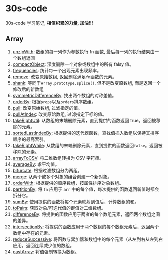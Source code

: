 # 30s-code

30s-code 学习笔记, **相信积累的力量, 加油!!!**

## Array

1. [unzipWith](https://github.com/itsuki0927/30s-code/blob/main/Js/Array/unzipWith.md): 数组的每一列作为参数执行 fn 函数, 最后每一列的执行结果由一个数组返回
2. [compactObject](https://github.com/itsuki0927/30s-code/blob/main/Js/Array/compactObject.md): 深度删除一个对象或数组中的所有 falsy 值。
3. [frequencies](https://github.com/itsuki0927/30s-code/blob/main/Js/Array/frequencies.md): 统计每一个出现元素出现频率。
4. [remove](https://github.com/itsuki0927/30s-code/blob/main/Js/Array/remove.md): 改变原始数组, 返回删除满足`fn`函数的元素。
5. [shank](https://github.com/itsuki0927/30s-code/blob/main/Js/Array/shank.md): 等同于`Array.prototype.splice()`, 但不是改变原数组, 而是返回一个修改后的新数组
6. [symmetricDifferenceBy](https://github.com/itsuki0927/30s-code/blob/main/Js/Array/symmetricDifferenceBy.md): 找出两个数组的对称差值。
7. [orderBy](https://github.com/itsuki0927/30s-code/blob/main/Js/Array/orderBy.md): 根据`props`以及`orders`排序数组。
8. [pull](https://github.com/itsuki0927/30s-code/blob/main/Js/Array/pull.md): 改变原始数组, 过滤指定的值。
9. [pullAtIndex](https://github.com/itsuki0927/30s-code/blob/main/Js/Array/pull.md): 改变原始数组, 过滤指定下标的值。
10. [takeRightUtil](https://github.com/itsuki0927/30s-code/blob/main/Js/Array/takeRightUtil.md): 从数组的末端删除元素，直到提供的函数返回 true。返回被移除的元素。
11. [sortedLastIndexBy](https://github.com/itsuki0927/30s-code/blob/main/Js/Array/sortedLastIndexBy.md): 根据提供的迭代器函数，查找值插入数组以保持其排序顺序的最高索引。
12. [takeRightWhile](https://github.com/itsuki0927/30s-code/blob/main/Js/Array/takeRightWhile.md): 从数组的末端删除元素，直到提供的函数返回`false`。返回被移除的元素。
13. [arrayToCSV](https://github.com/itsuki0927/30s-code/blob/main/Js/Array/arrayToCSV.md): 将二维数组转换为 CSV 字符串。
14. [averageBy](https://github.com/itsuki0927/30s-code/blob/main/Js/Array/averageBy.md): 求平均值。
15. [bifurcate](https://github.com/itsuki0927/30s-code/blob/main/Js/Array/bifurcate.md): 根据过滤数组分为两组。
16. [merge](https://github.com/itsuki0927/30s-code/blob/main/Js/Array/merge.md): 从两个或多个对象的组合创建一个新对象。
17. [orderWith](https://github.com/itsuki0927/30s-code/blob/main/Js/Array/orderWith.md): 根据提供的顺序数组，按属性排序对象数组。
18. [partitionBy](https://github.com/itsuki0927/30s-code/blob/main/Js/Array/partitionBy.md): 将 `fn` 应用于 `arr` 中的每个值，每次提供的函数返回新值时都会拆分它。
19. [sumBy](https://github.com/itsuki0927/30s-code/blob/main/Js/Array/sumBy.md): 使用提供的函数将每个元素映射到值后，计算数组的和。
20. [toPairs](https://github.com/itsuki0927/30s-code/blob/main/Js/Array/toPairs.md): 获取对象/可迭代值的键值对二维数组。
21. [differenceBy](https://github.com/itsuki0927/30s-code/blob/main/Js/Array/differenceBy.md): 将提供的函数应用于两者的每个数组元素，返回两个数组之间的差异。
22. [intersectionBy](https://github.com/itsuki0927/30s-code/blob/main/Js/Array/intersectionBy.md): 将提供的函数应用于两个数组的每个数组元素后，返回两个数组中存在的元素。
23. [reduceSuccessive](https://github.com/itsuki0927/30s-code/blob/main/Js/Array/reduceSuccessive.md): 将函数与累加器和数组中的每个元素（从左到右从左到右应用，返回连续减少值的数组。
24. [castArray](https://github.com/itsuki0927/30s-code/blob/main/Js/Array/castArray.md): 将值强制转换为数组。
